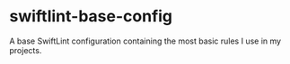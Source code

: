 # swiftlint-base-config
A base SwiftLint configuration containing the most basic rules I use in my projects.
